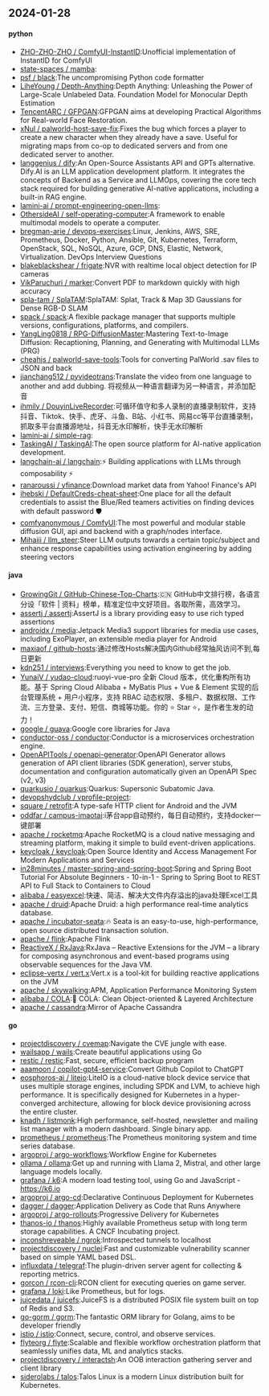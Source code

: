 ## 2024-01-28

#### python
* [ZHO-ZHO-ZHO / ComfyUI-InstantID](https://github.com/ZHO-ZHO-ZHO/ComfyUI-InstantID):Unofficial implementation of InstantID for ComfyUI
* [state-spaces / mamba](https://github.com/state-spaces/mamba):
* [psf / black](https://github.com/psf/black):The uncompromising Python code formatter
* [LiheYoung / Depth-Anything](https://github.com/LiheYoung/Depth-Anything):Depth Anything: Unleashing the Power of Large-Scale Unlabeled Data. Foundation Model for Monocular Depth Estimation
* [TencentARC / GFPGAN](https://github.com/TencentARC/GFPGAN):GFPGAN aims at developing Practical Algorithms for Real-world Face Restoration.
* [xNul / palworld-host-save-fix](https://github.com/xNul/palworld-host-save-fix):Fixes the bug which forces a player to create a new character when they already have a save. Useful for migrating maps from co-op to dedicated servers and from one dedicated server to another.
* [langgenius / dify](https://github.com/langgenius/dify):An Open-Source Assistants API and GPTs alternative. Dify.AI is an LLM application development platform. It integrates the concepts of Backend as a Service and LLMOps, covering the core tech stack required for building generative AI-native applications, including a built-in RAG engine.
* [lamini-ai / prompt-engineering-open-llms](https://github.com/lamini-ai/prompt-engineering-open-llms):
* [OthersideAI / self-operating-computer](https://github.com/OthersideAI/self-operating-computer):A framework to enable multimodal models to operate a computer.
* [bregman-arie / devops-exercises](https://github.com/bregman-arie/devops-exercises):Linux, Jenkins, AWS, SRE, Prometheus, Docker, Python, Ansible, Git, Kubernetes, Terraform, OpenStack, SQL, NoSQL, Azure, GCP, DNS, Elastic, Network, Virtualization. DevOps Interview Questions
* [blakeblackshear / frigate](https://github.com/blakeblackshear/frigate):NVR with realtime local object detection for IP cameras
* [VikParuchuri / marker](https://github.com/VikParuchuri/marker):Convert PDF to markdown quickly with high accuracy
* [spla-tam / SplaTAM](https://github.com/spla-tam/SplaTAM):SplaTAM: Splat, Track & Map 3D Gaussians for Dense RGB-D SLAM
* [spack / spack](https://github.com/spack/spack):A flexible package manager that supports multiple versions, configurations, platforms, and compilers.
* [YangLing0818 / RPG-DiffusionMaster](https://github.com/YangLing0818/RPG-DiffusionMaster):Mastering Text-to-Image Diffusion: Recaptioning, Planning, and Generating with Multimodal LLMs (PRG)
* [cheahjs / palworld-save-tools](https://github.com/cheahjs/palworld-save-tools):Tools for converting PalWorld .sav files to JSON and back
* [jianchang512 / pyvideotrans](https://github.com/jianchang512/pyvideotrans):Translate the video from one language to another and add dubbing. 将视频从一种语言翻译为另一种语言，并添加配音
* [ihmily / DouyinLiveRecorder](https://github.com/ihmily/DouyinLiveRecorder):可循环值守和多人录制的直播录制软件，支持抖音、Tiktok、快手、虎牙、斗鱼、B站、小红书、网易cc等平台直播录制，抓取多平台直播源地址，抖音无水印解析，快手无水印解析
* [lamini-ai / simple-rag](https://github.com/lamini-ai/simple-rag):
* [TaskingAI / TaskingAI](https://github.com/TaskingAI/TaskingAI):The open source platform for AI-native application development.
* [langchain-ai / langchain](https://github.com/langchain-ai/langchain):⚡ Building applications with LLMs through composability ⚡
* [ranaroussi / yfinance](https://github.com/ranaroussi/yfinance):Download market data from Yahoo! Finance's API
* [ihebski / DefaultCreds-cheat-sheet](https://github.com/ihebski/DefaultCreds-cheat-sheet):One place for all the default credentials to assist the Blue/Red teamers activities on finding devices with default password 🛡️
* [comfyanonymous / ComfyUI](https://github.com/comfyanonymous/ComfyUI):The most powerful and modular stable diffusion GUI, api and backend with a graph/nodes interface.
* [Mihaiii / llm_steer](https://github.com/Mihaiii/llm_steer):Steer LLM outputs towards a certain topic/subject and enhance response capabilities using activation engineering by adding steering vectors

#### java
* [GrowingGit / GitHub-Chinese-Top-Charts](https://github.com/GrowingGit/GitHub-Chinese-Top-Charts):🇨🇳 GitHub中文排行榜，各语言分设「软件 | 资料」榜单，精准定位中文好项目。各取所需，高效学习。
* [assertj / assertj](https://github.com/assertj/assertj):AssertJ is a library providing easy to use rich typed assertions
* [androidx / media](https://github.com/androidx/media):Jetpack Media3 support libraries for media use cases, including ExoPlayer, an extensible media player for Android
* [maxiaof / github-hosts](https://github.com/maxiaof/github-hosts):通过修改Hosts解决国内Github经常抽风访问不到,每日更新
* [kdn251 / interviews](https://github.com/kdn251/interviews):Everything you need to know to get the job.
* [YunaiV / yudao-cloud](https://github.com/YunaiV/yudao-cloud):ruoyi-vue-pro 全新 Cloud 版本，优化重构所有功能。基于 Spring Cloud Alibaba + MyBatis Plus + Vue & Element 实现的后台管理系统 + 用户小程序，支持 RBAC 动态权限、多租户、数据权限、工作流、三方登录、支付、短信、商城等功能。你的 ⭐️ Star ⭐️，是作者生发的动力！
* [google / guava](https://github.com/google/guava):Google core libraries for Java
* [conductor-oss / conductor](https://github.com/conductor-oss/conductor):Conductor is a microservices orchestration engine.
* [OpenAPITools / openapi-generator](https://github.com/OpenAPITools/openapi-generator):OpenAPI Generator allows generation of API client libraries (SDK generation), server stubs, documentation and configuration automatically given an OpenAPI Spec (v2, v3)
* [quarkusio / quarkus](https://github.com/quarkusio/quarkus):Quarkus: Supersonic Subatomic Java.
* [devopshydclub / vprofile-project](https://github.com/devopshydclub/vprofile-project):
* [square / retrofit](https://github.com/square/retrofit):A type-safe HTTP client for Android and the JVM
* [oddfar / campus-imaotai](https://github.com/oddfar/campus-imaotai):i茅台app自动预约，每日自动预约，支持docker一键部署
* [apache / rocketmq](https://github.com/apache/rocketmq):Apache RocketMQ is a cloud native messaging and streaming platform, making it simple to build event-driven applications.
* [keycloak / keycloak](https://github.com/keycloak/keycloak):Open Source Identity and Access Management For Modern Applications and Services
* [in28minutes / master-spring-and-spring-boot](https://github.com/in28minutes/master-spring-and-spring-boot):Spring and Spring Boot Tutorial For Absolute Beginners - 10-in-1 - Spring to Spring Boot to REST API to Full Stack to Containers to Cloud
* [alibaba / easyexcel](https://github.com/alibaba/easyexcel):快速、简洁、解决大文件内存溢出的java处理Excel工具
* [apache / druid](https://github.com/apache/druid):Apache Druid: a high performance real-time analytics database.
* [apache / incubator-seata](https://github.com/apache/incubator-seata):🔥 Seata is an easy-to-use, high-performance, open source distributed transaction solution.
* [apache / flink](https://github.com/apache/flink):Apache Flink
* [ReactiveX / RxJava](https://github.com/ReactiveX/RxJava):RxJava – Reactive Extensions for the JVM – a library for composing asynchronous and event-based programs using observable sequences for the Java VM.
* [eclipse-vertx / vert.x](https://github.com/eclipse-vertx/vert.x):Vert.x is a tool-kit for building reactive applications on the JVM
* [apache / skywalking](https://github.com/apache/skywalking):APM, Application Performance Monitoring System
* [alibaba / COLA](https://github.com/alibaba/COLA):🥤 COLA: Clean Object-oriented & Layered Architecture
* [apache / cassandra](https://github.com/apache/cassandra):Mirror of Apache Cassandra

#### go
* [projectdiscovery / cvemap](https://github.com/projectdiscovery/cvemap):Navigate the CVE jungle with ease.
* [wailsapp / wails](https://github.com/wailsapp/wails):Create beautiful applications using Go
* [restic / restic](https://github.com/restic/restic):Fast, secure, efficient backup program
* [aaamoon / copilot-gpt4-service](https://github.com/aaamoon/copilot-gpt4-service):Convert Github Copilot to ChatGPT
* [eosphoros-ai / liteio](https://github.com/eosphoros-ai/liteio):LiteIO is a cloud-native block device service that uses multiple storage engines, including SPDK and LVM, to achieve high performance. It is specifically designed for Kubernetes in a hyper-converged architecture, allowing for block device provisioning across the entire cluster.
* [knadh / listmonk](https://github.com/knadh/listmonk):High performance, self-hosted, newsletter and mailing list manager with a modern dashboard. Single binary app.
* [prometheus / prometheus](https://github.com/prometheus/prometheus):The Prometheus monitoring system and time series database.
* [argoproj / argo-workflows](https://github.com/argoproj/argo-workflows):Workflow Engine for Kubernetes
* [ollama / ollama](https://github.com/ollama/ollama):Get up and running with Llama 2, Mistral, and other large language models locally.
* [grafana / k6](https://github.com/grafana/k6):A modern load testing tool, using Go and JavaScript - https://k6.io
* [argoproj / argo-cd](https://github.com/argoproj/argo-cd):Declarative Continuous Deployment for Kubernetes
* [dagger / dagger](https://github.com/dagger/dagger):Application Delivery as Code that Runs Anywhere
* [argoproj / argo-rollouts](https://github.com/argoproj/argo-rollouts):Progressive Delivery for Kubernetes
* [thanos-io / thanos](https://github.com/thanos-io/thanos):Highly available Prometheus setup with long term storage capabilities. A CNCF Incubating project.
* [inconshreveable / ngrok](https://github.com/inconshreveable/ngrok):Introspected tunnels to localhost
* [projectdiscovery / nuclei](https://github.com/projectdiscovery/nuclei):Fast and customizable vulnerability scanner based on simple YAML based DSL.
* [influxdata / telegraf](https://github.com/influxdata/telegraf):The plugin-driven server agent for collecting & reporting metrics.
* [gorcon / rcon-cli](https://github.com/gorcon/rcon-cli):RCON client for executing queries on game server.
* [grafana / loki](https://github.com/grafana/loki):Like Prometheus, but for logs.
* [juicedata / juicefs](https://github.com/juicedata/juicefs):JuiceFS is a distributed POSIX file system built on top of Redis and S3.
* [go-gorm / gorm](https://github.com/go-gorm/gorm):The fantastic ORM library for Golang, aims to be developer friendly
* [istio / istio](https://github.com/istio/istio):Connect, secure, control, and observe services.
* [flyteorg / flyte](https://github.com/flyteorg/flyte):Scalable and flexible workflow orchestration platform that seamlessly unifies data, ML and analytics stacks.
* [projectdiscovery / interactsh](https://github.com/projectdiscovery/interactsh):An OOB interaction gathering server and client library
* [siderolabs / talos](https://github.com/siderolabs/talos):Talos Linux is a modern Linux distribution built for Kubernetes.
